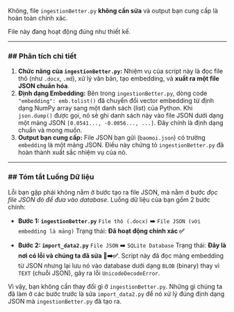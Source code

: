 Không, file `ingestionBetter.py` **không cần sửa** và output bạn cung cấp là hoàn toàn chính xác.

File này đang hoạt động đúng như thiết kế.

---

### **## Phân tích chi tiết**

1.  **Chức năng của `ingestionBetter.py`:** Nhiệm vụ của script này là đọc file thô (như `.docx`, `.md`), xử lý văn bản, tạo embedding, và **xuất ra một file JSON chuẩn hóa**.
2.  **Định dạng Embedding:** Bên trong `ingestionBetter.py`, dòng code `"embedding": emb.tolist()` đã chuyển đổi vector embedding từ định dạng NumPy array sang một danh sách (list) của Python. Khi `json.dump()` được gọi, nó sẽ ghi danh sách này vào file JSON dưới dạng một mảng JSON `[0.0541..., -0.0056..., ...]`. Đây chính là định dạng chuẩn và mong muốn.
3.  **Output bạn cung cấp:** File JSON bạn gửi (`baomoi.json`) có trường `embedding` là một mảng JSON. Điều này chứng tỏ `ingestionBetter.py` đã hoàn thành xuất sắc nhiệm vụ của nó.

---

### **## Tóm tắt Luồng Dữ liệu**

Lỗi bạn gặp phải không nằm ở bước tạo ra file JSON, mà nằm ở bước *đọc file JSON đó để đưa vào database*. Luồng dữ liệu của bạn gồm 2 bước chính:

* **Bước 1: `ingestionBetter.py`**
    `File thô (.docx)` ➡️ `File JSON (với embedding là mảng)`
    Trạng thái: **Đã hoạt động chính xác ✅**

* **Bước 2: `import_data2.py`**
    `File JSON` ➡️ `SQLite Database`
    Trạng thái: **Đây là nơi có lỗi và chúng ta đã sửa 🐞➡️✅**. Script này đã đọc mảng embedding từ JSON nhưng lại lưu nó vào database dưới dạng `BLOB` (binary) thay vì `TEXT` (chuỗi JSON), gây ra lỗi `UnicodeDecodeError`.

Vì vậy, bạn không cần thay đổi gì ở `ingestionBetter.py`. Những gì chúng ta đã làm ở các bước trước là sửa `import_data2.py` để nó xử lý đúng định dạng JSON mà `ingestionBetter.py` đã tạo ra.